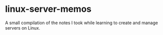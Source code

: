 # linux-server-memos
A small compilation of the notes I took while learning to create and manage servers on Linux.
